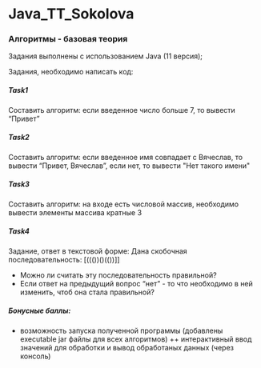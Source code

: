 # Java_TT_Sokolova

### Алгоритмы - базовая теория  

Задания выполнены с использованием Java (11 версия);

Задания, необходимо написать код:

##### Task1 
Составить алгоритм: если введенное число больше 7, то вывести “Привет”
##### Task2 
Составить алгоритм: если введенное имя совпадает с Вячеслав, то вывести “Привет, Вячеслав”, если нет, то вывести "Нет такого имени"
##### Task3 
Составить алгоритм: на входе есть числовой массив, необходимо вывести элементы массива кратные 3

##### Task4 
Задание, ответ в текстовой форме:
Дана скобочная последовательность: [((())()(())]]
- Можно ли считать эту последовательность правильной?
- Если ответ на предыдущий вопрос “нет” - то что необходимо в ней изменить, чтоб она стала правильной?

##### Бонусные баллы:

+ возможность запуска полученной программы (добавлены executable jar файлы для всех алгоритмов)
++ интерактивный ввод значений для обработки и вывод обработаных данных (через консоль)



 
